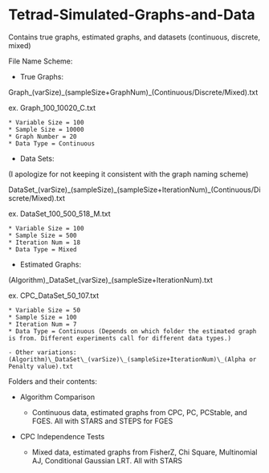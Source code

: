 # Tetrad-Simulated-Graphs-and-Data
Contains true graphs, estimated graphs, and datasets (continuous, discrete, mixed)

File Name Scheme:

- True Graphs:

Graph\_(varSize)\_(sampleSize+GraphNum)\_(Continuous/Discrete/Mixed).txt

ex. Graph_100_10020_C.txt

	* Variable Size = 100
	* Sample Size = 10000
	* Graph Number = 20
	* Data Type = Continuous

- Data Sets:

(I apologize for not keeping it consistent with the graph naming scheme)

DataSet\_(varSize)\_(sampleSize)\_(sampleSize+IterationNum)\_(Continuous/Discrete/Mixed).txt

ex. DataSet_100_500_518_M.txt
	
	* Variable Size = 100
	* Sample Size = 500
	* Iteration Num = 18
	* Data Type = Mixed
	
- Estimated Graphs:

(Algorithm)\_DataSet\_(varSize)\_(sampleSize+IterationNum).txt

ex. CPC_DataSet_50_107.txt

	* Variable Size = 50
	* Sample Size = 100
	* Iteration Num = 7
	* Data Type = Continuous (Depends on which folder the estimated graph is from. Different experiments call for different data types.)
	
	- Other variations:
	(Algorithm)\_DataSet\_(varSize)\_(sampleSize+IterationNum)\_(Alpha or Penalty value).txt

	
	
Folders and their contents:

* Algorithm Comparison
	- Continuous data, estimated graphs from CPC, PC, PCStable, and FGES. All with STARS and STEPS for FGES
	
* CPC Independence Tests
	- Mixed data, estimated graphs from FisherZ, Chi Square, Multinomial AJ, Conditional Gaussian LRT. All with STARS
	
	
	